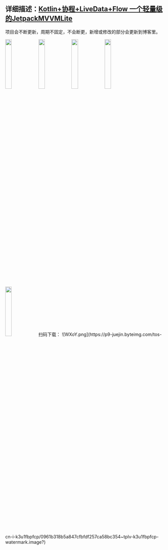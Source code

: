 ## 详细描述：[Kotlin+协程+LiveData+Flow 一个轻量级的JetpackMVVMLite](https://juejin.cn/post/6910906438487539719)
项目会不断更新，周期不固定，不会断更，新增或修改的部分会更新到博客里。

<img src="https://p1-juejin.byteimg.com/tos-cn-i-k3u1fbpfcp/454d1efbe2e74ef8890e8dfd1aa89f82~tplv-k3u1fbpfcp-watermark.image?" width="20%" />
<img src="https://p3-juejin.byteimg.com/tos-cn-i-k3u1fbpfcp/3387b71a656244aaa888e6039d8348bf~tplv-k3u1fbpfcp-watermark.image?" width="20%" />
<img src="https://p3-juejin.byteimg.com/tos-cn-i-k3u1fbpfcp/e2833cee887a489bb9c009a38c0c555f~tplv-k3u1fbpfcp-watermark.image?" width="20%" />
<img src="https://p1-juejin.byteimg.com/tos-cn-i-k3u1fbpfcp/7957ad8c4dda4836971b9d26a006bd68~tplv-k3u1fbpfcp-watermark.image?" width="20%" />
<img src="https://p9-juejin.byteimg.com/tos-cn-i-k3u1fbpfcp/2638c6e3257c4308ae17e02cf4faf3ff~tplv-k3u1fbpfcp-watermark.image?" width="20%" />
扫码下载：
![WXoY.png](https://p9-juejin.byteimg.com/tos-cn-i-k3u1fbpfcp/0961b318b5a847cfbfdf257ca58bc354~tplv-k3u1fbpfcp-watermark.image?)
